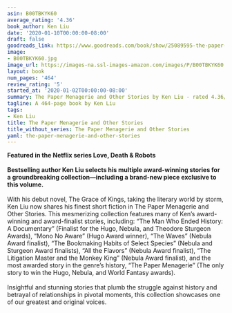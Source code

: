 ```yaml
---
asin: B00TBKYK60
average_rating: '4.36'
book_author: Ken Liu
date: '2020-01-10T00:00:00-08:00'
draft: false
goodreads_link: https://www.goodreads.com/book/show/25089595-the-paper-menagerie-and-other-stories
image:
- B00TBKYK60.jpg
image_url: https://images-na.ssl-images-amazon.com/images/P/B00TBKYK60.01._SCLZZZZZZZ.jpg
layout: book
num_pages: '464'
review_rating: '5'
started_at: '2020-01-02T00:00:00-08:00'
summary: The Paper Menagerie and Other Stories by Ken Liu - rated 4.36/5 on Goodreads
tagline: A 464-page book by Ken Liu
tags:
- Ken Liu
title: The Paper Menagerie and Other Stories
title_without_series: The Paper Menagerie and Other Stories
yaml: the-paper-menagerie-and-other-stories
---
```


<b>Featured in the Netflix series Love, Death &amp; Robots<br /><br />Bestselling author Ken Liu selects his multiple award-winning stories for a groundbreaking collection—including a brand-new piece exclusive to this volume.</b><br /><br />With his debut novel, The Grace of Kings, taking the literary world by storm, Ken Liu now shares his finest short fiction in The Paper Menagerie and Other Stories. This mesmerizing collection features many of Ken’s award-winning and award-finalist stories, including: “The Man Who Ended History: A Documentary” (Finalist for the Hugo, Nebula, and Theodore Sturgeon Awards), “Mono No Aware” (Hugo Award winner), “The Waves” (Nebula Award finalist), “The Bookmaking Habits of Select Species” (Nebula and Sturgeon Award finalists), “All the Flavors” (Nebula Award finalist), “The Litigation Master and the Monkey King” (Nebula Award finalist), and the most awarded story in the genre’s history, “The Paper Menagerie” (The only story to win the Hugo, Nebula, and World Fantasy awards).<br /><br />Insightful and stunning stories that plumb the struggle against history and betrayal of relationships in pivotal moments, this collection showcases one of our greatest and original voices.